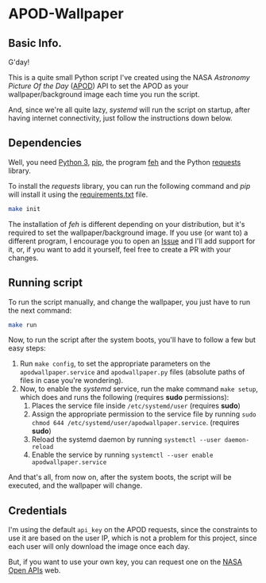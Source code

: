 # APOD-Wallpaper
## Basic Info.
G'day!

This is a quite small Python script I've created using the NASA *Astronomy Picture Of the Day* ([APOD](https://apod.nasa.gov/apod/astropix.html)) API to set the APOD as your wallpaper/background image each time you run the script.

And, since we're all quite lazy, *systemd* will run the script on startup, after having internet connectivity, just follow the instructions down below.

## Dependencies

Well, you need [Python 3](https://www.python.org/), [pip](https://pypi.org/project/pip/), the program [feh](https://feh.finalrewind.org/) and the Python [requests](https://requests.readthedocs.io/en/master/) library.

To install the *requests* library, you can run the following command and *pip* will install it using the [requirements.txt](https://github.com/Charly98cma/APOD-Wallpaper/blob/main/requirements.txt) file.

``` bash
make init
```

The installation of *feh* is different depending on your distribution, but it's required to set the wallpaper/background image. If you use (or want to) a different program, I encourage you to open an [Issue](https://github.com/Charly98cma/APOD-Wallpaper/issues) and I'll add support for it, or, if you want to add it yourself, feel free to create a PR with your changes.

## Running script

To run the script manually, and change the wallpaper, you just have to run the next command:

``` bash
make run
```

Now, to run the script after the system boots, you'll have to follow a few but easy steps:
1. Run `make config`, to set the appropriate parameters on the `apodwallpaper.service` and `apodwallpaper.py` files (absolute paths of files in case you're wondering).
2. Now, to enable the *systemd* service, run the make command `make setup`, which does and runs the following (requires **sudo** permissions):
   1. Places the service file inside `/etc/systemd/user` (requires **sudo**)
   1. Assign the appropriate permission to the service file by running `sudo chmod 644 /etc/systemd/user/apodwallpaper.service`. (requires **sudo**)
   3. Reload the systemd daemon by running `systemctl --user daemon-reload`
   2. Enable the service by running `systemctl --user enable apodwallpaper.service`

And that's all, from now on, after the system boots, the script will be executed, and the wallpaper will change.

## Credentials

I'm using the default `api_key` on the APOD requests, since the constraints to use it are based on the user IP, which is not a problem for this project, since each user will only download the image once each day.

But, if you want to use your own key, you can request one on the [NASA Open APIs](https://api.nasa.gov/) web.
